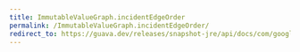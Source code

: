 ```yaml
---
title: ImmutableValueGraph.incidentEdgeOrder
permalink: /ImmutableValueGraph.incidentEdgeOrder/
redirect_to: https://guava.dev/releases/snapshot-jre/api/docs/com/google/common/graph/ImmutableValueGraph.html#incidentEdgeOrder--
---
```

